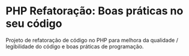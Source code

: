 # PHP Refatoração: Boas práticas no seu código

Projeto de refatoração de código no PHP para melhora da qualidade / legibilidade do código e boas práticas de programação.
